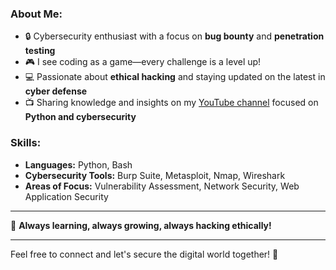 
### About Me:
- 🔒 Cybersecurity enthusiast with a focus on **bug bounty** and **penetration testing**
- 🎮 I see coding as a game—every challenge is a level up!
- 💻 Passionate about **ethical hacking** and staying updated on the latest in **cyber defense**
- 📺 Sharing knowledge and insights on my [YouTube channel](https://www.youtube.com) focused on **Python and cybersecurity**

### Skills:
- **Languages:** Python, Bash
- **Cybersecurity Tools:** Burp Suite, Metasploit, Nmap, Wireshark
- **Areas of Focus:** Vulnerability Assessment, Network Security, Web Application Security

---

🚀 **Always learning, always growing, always hacking ethically!**

---

Feel free to connect and let's secure the digital world together! 💼
